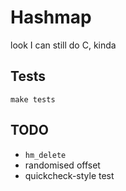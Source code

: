 # Hashmap
look I can still do C, kinda

## Tests
`make tests`

## TODO
* `hm_delete`
* randomised offset
* quickcheck-style test
